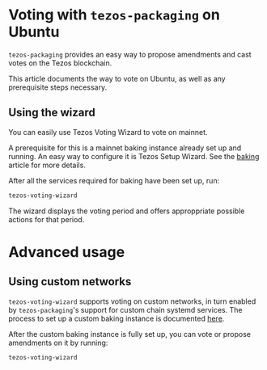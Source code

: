 <!--
   - SPDX-FileCopyrightText: 2022 Oxhead Alpha
   - SPDX-License-Identifier: LicenseRef-MIT-OA
   -->

# Voting with `tezos-packaging` on Ubuntu

`tezos-packaging` provides an easy way to propose amendments and cast votes on the Tezos blockchain.

This article documents the way to vote on Ubuntu, as well as any prerequisite steps necessary.

## Using the wizard

You can easily use Tezos Voting Wizard to vote on mainnet.

A prerequisite for this is a mainnet baking instance already set up and running. An easy way to configure
it is Tezos Setup Wizard. See the [baking](./baking.md#prerequisites) article for more details.

After all the services required for baking have been set up, run:

```bash
tezos-voting-wizard
```

The wizard displays the voting period and offers approppriate possible actions for that period.

# Advanced usage

## Using custom networks

`tezos-voting-wizard` supports voting on custom networks, in turn enabled by `tezos-packaging`'s
support for custom chain systemd services. The process to set up a custom baking instance is
documented [here](./baking.md#using-a-custom-chain).

After the custom baking instance is fully set up, you can vote or propose amendments on it by running:

```bash
tezos-voting-wizard
```
